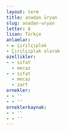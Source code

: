 ```yaml
---
layout: term
title: anadan üryan
slug: anadan-uryan
letter: A
lisan: Türkçe
anlamlar:
- ► çırılçıplak
- Çırılçıplak olarak
ozellikler:
- - sıfat
  - mecaz
- - sıfat
  - mecaz
  - zarf
ornekler:
- - ''
- - ''
orneklerkaynak:
- - ''
- - ''
---
```

